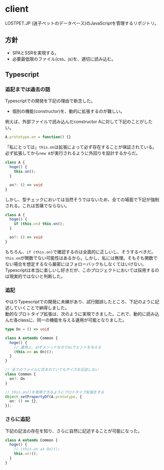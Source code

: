 # client
LOSTPET.JP (迷子ペットのデータベース)のJavaScriptを管理するリポジトリ。

## 方針
- SPAとSSRを実現する。
- 必要最低限のファイル(css、js)を、適切に読み込む。

## Typescript
### 追記までは過去の話
Typescriptでの開発を下記の理由で断念した。

- 個別の機能(constructor)を、動的に拡張するのが難しい。

例えば、外部ファイルで読み込んだconstructor Aに対して下記のことがしたい。

```typescript
A.prototype.on = function() {}
```

「私にとっては」`this.on`は拡張によって必ず存在することが保証されている。必ず拡張してから`new A`が実行されるように外回りを設計するからだ。

```typescript
class A {
  hoge() {
    this.on();
  }

  on?: () => void
}
```
しかし、型チェックにおいては当然そうではないため、全ての場面で下記が強制される。これは苦痛でならない。

```typescript
class A {
  hoge() {
    if (this.on) this.on();
  }

  on?: () => void
}
```
もちろん、`if (this.on)`で確認するのは全面的に正しいし、そうするべきだ。`this.on`が関数でない可能性はあるから。しかし、私には無理。そもそも関数でない場合を想定するなら厳密にはフォローバックもしなくてはいけない。Typescriptは本当に楽しいし好きだが、このプロジェクトにおいては採用するのは現実的ではないと判断した。

### 追記
やはりTypescriptでの開発に未練があり、試行錯誤したところ、下記のように記述していくことで納得しました。  
動的なプロトタイプ拡張は、次のように実現できました。これで、動的に読み込んだ各classに、同一の機能を与える運用が可能となりました。

```typescript
type On = () => void

class A extends Common {
  hoge() {
    // 運用上、必ずメソッドなのでasでヒントを与える
    (this.on as On)();
  }
}

// 全てのファイルに含まれていてもサイズを圧迫しない
class Common {
  on?: On
}

// this.on()を使用できるようにプロトタイプ拡張をする
Object.setPropertyOf(A.prototype, {
  on: () => {},
});
```

### さらに追記
下記の記法の存在を知り、さらに自然に記述することが可能になった。

```typescript
class A extends Common {
  hoge() {
    // (this.on as On)();
    this.on!();
  }
}
```